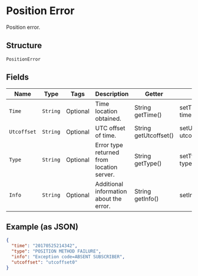 
# Position Error

Position error.

## Structure

`PositionError`

## Fields

| Name | Type | Tags | Description | Getter | Setter |
|  --- | --- | --- | --- | --- | --- |
| `Time` | `String` | Optional | Time location obtained. | String getTime() | setTime(String time) |
| `Utcoffset` | `String` | Optional | UTC offset of time. | String getUtcoffset() | setUtcoffset(String utcoffset) |
| `Type` | `String` | Optional | Error type returned from location server. | String getType() | setType(String type) |
| `Info` | `String` | Optional | Additional information about the error. | String getInfo() | setInfo(String info) |

## Example (as JSON)

```json
{
  "time": "20170525214342",
  "type": "POSITION METHOD FAILURE",
  "info": "Exception code=ABSENT SUBSCRIBER",
  "utcoffset": "utcoffset0"
}
```

